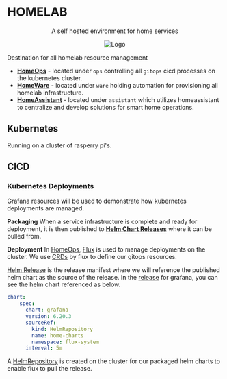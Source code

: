 # HOMELAB

<div align="center">
  <p>A self hosted environment for home services</p>
  <p align="center">
    <img src="https://github.com/teaglebuilt/homelab/blob/master/docs/img/homelab_logo.png" alt="Logo">
  </p>
</div>

Destination for all homelab resource management

* [**HomeOps**](https://github.com/teaglebuilt/homeops) - located under `ops` controlling all `gitops` cicd processes on the kubernetes cluster.
* [**HomeWare**](https://github.com/teaglebuilt/homeware) - located under `ware` holding automation for provisioning all homelab infrastructure.
* [**HomeAssistant**](https://github.com/teaglebuilt/homeassistant) - located under `assistant` which utilizes homeassistant to centralize and develop solutions for smart home operations.

## Kubernetes

Running on a cluster of rasperry pi's.


## CICD


### Kubernetes Deployments

Grafana resources will be used to demonstrate how kubernetes deployments are managed.

**Packaging**
When a service infrastructure is complete and ready for deployment, it is then published to [**Helm Chart Releases**](https://github.com/teaglebuilt/charts) where it can be pulled from.


**Deployment**
In [HomeOps](https://github.com/teaglebuilt/homeops), [Flux](https://fluxcd.io/docs/) is used to manage deployments on the cluster. We use [CRDs]() by flux to define our gitops resources.

[Helm Release]() is the release manifest where we will reference the published helm chart as the source of the release. In the [release](https://github.com/teaglebuilt/homeops/blob/master/apps/prod/monitoring/grafana/release.yaml) for grafana, you can see the helm chart referenced
as below.
```yaml
chart:
    spec:
      chart: grafana
      version: 6.20.3
      sourceRef:
        kind: HelmRepository
        name: home-charts
        namespace: flux-system
      interval: 5m
```

A [HelmRepository](https://github.com/teaglebuilt/homeops/blob/master/repos/home.yaml) is created on the cluster for our packaged helm charts to enable flux to pull the release.


